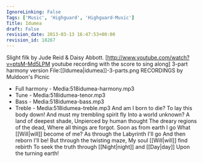 ```yaml
---
IgnoreLinking: False
Tags: ['Music', 'Highguard', 'Highguard-Music']
Title: Idumea
draft: False
revision_date: 2013-03-13 16:47:53+00:00
revision_id: 18267
---
```


Slight filk by Jude Reid & Daisy Abbott.
[http://www.youtube.com/watch?v=ptsM-Md5LPM youtube recording with the score to sing along]
3-part harmony version
File:[[Idumea|idumea]]-3-parts.png
RECORDINGS by Muldoon's Picnic
* Full harmony - Media:518idumea-harmony.mp3‎
* Tune - Media:518idumea-tenor.mp3‎
* Bass - Media:518idumea-bass.mp3‎
* Treble - Media:518idumea-treble.mp3‎
And am I born to die?
To lay this body down!
And must my trembling spirit fly
Into a world unknown?
A land﻿ of deepest shade,
Unpierced by human thought
The dreary regions of the dead,
Where all things are forgot. 
Soon as from earth I go
What [[Will|will]] become of me?
As through the Labyrinth I'll go
And then reborn I'll be!
But through the twisting maze,
My soul [[Will|will]] find rebirth
To seek the truth through [[Night|night]] and [[Day|day]]
Upon the turning earth!